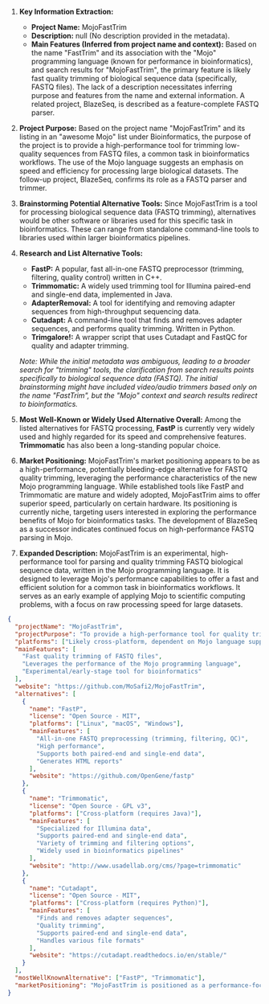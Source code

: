 1.  **Key Information Extraction:**
    *   **Project Name:** MojoFastTrim
    *   **Description:** null (No description provided in the metadata).
    *   **Main Features (Inferred from project name and context):** Based on the name "FastTrim" and its association with the "Mojo" programming language (known for performance in bioinformatics), and search results for "MojoFastTrim", the primary feature is likely fast quality trimming of biological sequence data (specifically, FASTQ files). The lack of a description necessitates inferring purpose and features from the name and external information. A related project, BlazeSeq, is described as a feature-complete FASTQ parser.

2.  **Project Purpose:**
    Based on the project name "MojoFastTrim" and its listing in an "awesome Mojo" list under Bioinformatics, the purpose of the project is to provide a high-performance tool for trimming low-quality sequences from FASTQ files, a common task in bioinformatics workflows. The use of the Mojo language suggests an emphasis on speed and efficiency for processing large biological datasets. The follow-up project, BlazeSeq, confirms its role as a FASTQ parser and trimmer.

3.  **Brainstorming Potential Alternative Tools:**
    Since MojoFastTrim is a tool for processing biological sequence data (FASTQ trimming), alternatives would be other software or libraries used for this specific task in bioinformatics. These can range from standalone command-line tools to libraries used within larger bioinformatics pipelines.

4.  **Research and List Alternative Tools:**
    *   **FastP:** A popular, fast all-in-one FASTQ preprocessor (trimming, filtering, quality control) written in C++.
    *   **Trimmomatic:** A widely used trimming tool for Illumina paired-end and single-end data, implemented in Java.
    *   **AdapterRemoval:** A tool for identifying and removing adapter sequences from high-throughput sequencing data.
    *   **Cutadapt:** A command-line tool that finds and removes adapter sequences, and performs quality trimming. Written in Python.
    *   **Trimgalore!:** A wrapper script that uses Cutadapt and FastQC for quality and adapter trimming.

    *Note: While the initial metadata was ambiguous, leading to a broader search for "trimming" tools, the clarification from search results points specifically to biological sequence data (FASTQ). The initial brainstorming might have included video/audio trimmers based *only* on the name "FastTrim", but the "Mojo" context and search results redirect to bioinformatics.*

5.  **Most Well-Known or Widely Used Alternative Overall:**
    Among the listed alternatives for FASTQ processing, **FastP** is currently very widely used and highly regarded for its speed and comprehensive features. **Trimmomatic** has also been a long-standing popular choice.

6.  **Market Positioning:**
    MojoFastTrim's market positioning appears to be as a high-performance, potentially bleeding-edge alternative for FASTQ quality trimming, leveraging the performance characteristics of the new Mojo programming language. While established tools like FastP and Trimmomatic are mature and widely adopted, MojoFastTrim aims to offer superior speed, particularly on certain hardware. Its positioning is currently niche, targeting users interested in exploring the performance benefits of Mojo for bioinformatics tasks. The development of BlazeSeq as a successor indicates continued focus on high-performance FASTQ parsing in Mojo.

7.  **Expanded Description:**
    MojoFastTrim is an experimental, high-performance tool for parsing and quality trimming FASTQ biological sequence data, written in the Mojo programming language. It is designed to leverage Mojo's performance capabilities to offer a fast and efficient solution for a common task in bioinformatics workflows. It serves as an early example of applying Mojo to scientific computing problems, with a focus on raw processing speed for large datasets.

```json
{
  "projectName": "MojoFastTrim",
  "projectPurpose": "To provide a high-performance tool for quality trimming of FASTQ biological sequence data using the Mojo programming language.",
  "platforms": ["Likely cross-platform, dependent on Mojo language support (Linux, macOS, Windows in the future)"],
  "mainFeatures": [
    "Fast quality trimming of FASTQ files",
    "Leverages the performance of the Mojo programming language",
    "Experimental/early-stage tool for bioinformatics"
  ],
  "website": "https://github.com/MoSafi2/MojoFastTrim",
  "alternatives": [
    {
      "name": "FastP",
      "license": "Open Source - MIT",
      "platforms": ["Linux", "macOS", "Windows"],
      "mainFeatures": [
        "All-in-one FASTQ preprocessing (trimming, filtering, QC)",
        "High performance",
        "Supports both paired-end and single-end data",
        "Generates HTML reports"
      ],
      "website": "https://github.com/OpenGene/fastp"
    },
    {
      "name": "Trimmomatic",
      "license": "Open Source - GPL v3",
      "platforms": ["Cross-platform (requires Java)"],
      "mainFeatures": [
        "Specialized for Illumina data",
        "Supports paired-end and single-end data",
        "Variety of trimming and filtering options",
        "Widely used in bioinformatics pipelines"
      ],
      "website": "http://www.usadellab.org/cms/?page=trimmomatic"
    },
    {
      "name": "Cutadapt",
      "license": "Open Source - MIT",
      "platforms": ["Cross-platform (requires Python)"],
      "mainFeatures": [
        "Finds and removes adapter sequences",
        "Quality trimming",
        "Supports paired-end and single-end data",
        "Handles various file formats"
      ],
      "website": "https://cutadapt.readthedocs.io/en/stable/"
    }
  ],
  "mostWellKnownAlternative": ["FastP", "Trimmomatic"],
  "marketPositioning": "MojoFastTrim is positioned as a performance-focused, experimental tool in the bioinformatics space, specifically for FASTQ trimming. It aims to differentiate itself through the potential speed advantages offered by the Mojo programming language, targeting users and researchers interested in exploring new high-performance computing solutions for genomic data processing. It is an early entrant compared to established and feature-rich tools like FastP and Trimmomatic."
}
```